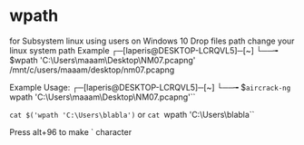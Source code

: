 # wpath
for Subsystem linux using users on Windows 10 
Drop files path change your linux system path
Example 
┌─[laperis@DESKTOP-LCRQVL5]─[~]
└──╼ $wpath 'C:\Users\maaam\Desktop\NM07.pcapng'
/mnt/c/users/maaam/desktop/nm07.pcapng

Example Usage:
┌─[laperis@DESKTOP-LCRQVL5]─[~]
└──╼ $`aircrack-ng `wpath 'C:\Users\maaam\Desktop\NM07.pcapng'``

`cat $('wpath 'C:\Users\blabla')` or `cat `wpath 'C:\Users\blabla`` 

Press alt+96 to make ` character
